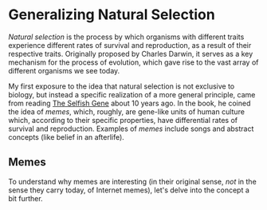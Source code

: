 # Generalizing Natural Selection

*Natural selection* is the process by which organisms with different traits experience different rates of survival and reproduction, as a result of their respective traits. Originally proposed by Charles Darwin, it serves as a key mechanism for the process of evolution, which gave rise to the vast array of different organisms we see today.

My first exposure to the idea that natural selection is not exclusive to biology, but instead a specific realization of a more general principle, came from reading [The Selfish Gene](https://en.wikipedia.org/wiki/The_Selfish_Gene) about 10 years ago. In the book, he coined the idea of *memes*, which, roughly, are gene-like units of human culture which, according to their specific properties, have differential rates of survival and reproduction. Examples of *memes* include songs and abstract concepts (like belief in an afterlife).

## Memes

To understand why memes are interesting (in their original sense, *not* in the sense they carry today, of Internet memes), let's delve into the concept a bit further. 
